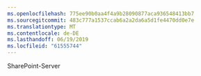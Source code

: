 ```yaml
---
ms.openlocfilehash: 775ee90b0aa4f4a9b28090877aca936548413bb7
ms.sourcegitcommit: 483c777a1537ccab6a2a2da6a5d1fe4470dd0e7e
ms.translationtype: MT
ms.contentlocale: de-DE
ms.lasthandoff: 06/19/2019
ms.locfileid: "61555744"
---
```

SharePoint-Server